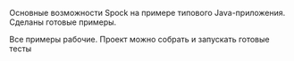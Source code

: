 Основные возможности Spock на примере типового Java-приложения. Сделаны готовые примеры.

Все примеры рабочие. Проект можно собрать и запускать готовые тесты
